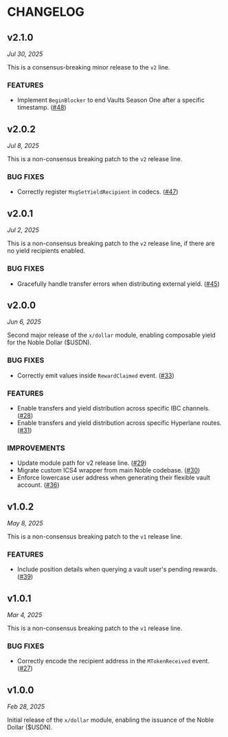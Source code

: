 # CHANGELOG

## v2.1.0

*Jul 30, 2025*

This is a consensus-breaking minor release to the `v2` line.

### FEATURES

- Implement `BeginBlocker` to end Vaults Season One after a specific timestamp. ([#48](https://github.com/noble-assets/dollar/pull/48))

## v2.0.2

*Jul 8, 2025*

This is a non-consensus breaking patch to the `v2` release line.

### BUG FIXES

- Correctly register `MsgSetYieldRecipient` in codecs. ([#47](https://github.com/noble-assets/dollar/pull/47))

## v2.0.1

*Jul 2, 2025*

This is a non-consensus breaking patch to the `v2` release line, if there are no yield recipients enabled.

### BUG FIXES

- Gracefully handle transfer errors when distributing external yield. ([#45](https://github.com/noble-assets/dollar/pull/45))

## v2.0.0

*Jun 6, 2025*

Second major release of the `x/dollar` module, enabling composable yield for the Noble Dollar ($USDN).

### BUG FIXES

- Correctly emit values inside `RewardClaimed` event. ([#33](https://github.com/noble-assets/dollar/pull/33))

### FEATURES

- Enable transfers and yield distribution across specific IBC channels. ([#28](https://github.com/noble-assets/dollar/pull/28))
- Enable transfers and yield distribution across specific Hyperlane routes. ([#31](https://github.com/noble-assets/dollar/pull/31))

### IMPROVEMENTS

- Update module path for v2 release line. ([#29](https://github.com/noble-assets/dollar/pull/29))
- Migrate custom ICS4 wrapper from main Noble codebase. ([#30](https://github.com/noble-assets/dollar/pull/30))
- Enforce lowercase user address when generating their flexible vault account. ([#36](https://github.com/noble-assets/dollar/pull/36))

## v1.0.2

*May 8, 2025*

This is a non-consensus breaking patch to the `v1` release line.

### FEATURES

- Include position details when querying a vault user's pending rewards. ([#39](https://github.com/noble-assets/dollar/pull/39))

## v1.0.1

*Mar 4, 2025*

This is a non-consensus breaking patch to the `v1` release line.

### BUG FIXES

- Correctly encode the recipient address in the `MTokenReceived` event. ([#27](https://github.com/noble-assets/dollar/pull/27))

## v1.0.0

*Feb 28, 2025*

Initial release of the `x/dollar` module, enabling the issuance of the Noble Dollar ($USDN).

